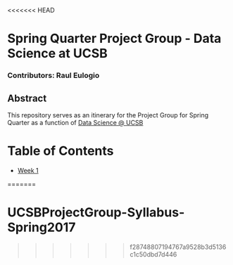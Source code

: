 <<<<<<< HEAD
# Spring Quarter Project Group - Data Science at UCSB
### Contributors: Raul Eulogio

## Abstract
This repository serves as an itinerary for the Project Group for Spring Quarter as a function of [Data Science @ UCSB](http://datascience.pstat.ucsb.edu/)

# Table of Contents
* [Week 1](/weekOne/weekOne.md)

=======
# UCSBProjectGroup-Syllabus-Spring2017
>>>>>>> f28748807194767a9528b3d5136c1c50dbd7d446
